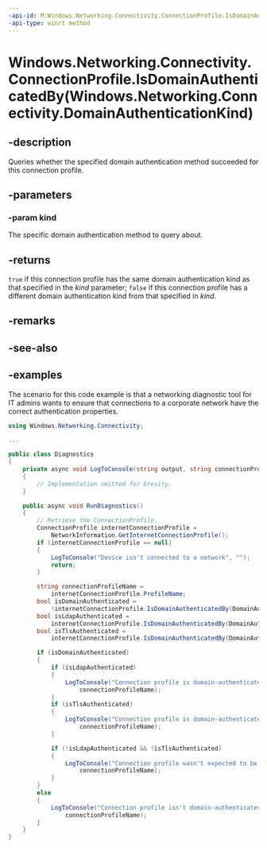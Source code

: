 ```yaml
---
-api-id: M:Windows.Networking.Connectivity.ConnectionProfile.IsDomainAuthenticatedBy(Windows.Networking.Connectivity.DomainAuthenticationKind)
-api-type: winrt method
---
```


# Windows.Networking.Connectivity.ConnectionProfile.IsDomainAuthenticatedBy(Windows.Networking.Connectivity.DomainAuthenticationKind)

<!--
public bool IsDomainAuthenticatedBy (Windows.Networking.Connectivity.DomainAuthenticationKind kind);
-->

## -description

Queries whether the specified domain authentication method succeeded for this connection profile.

## -parameters

### -param kind

The specific domain authentication method to query about.

## -returns

`true` if this connection profile has the same domain authentication kind as that specified in the *kind* parameter; `false` if this connection profile has a different domain authentication kind from that specified in *kind*.

## -remarks

## -see-also

## -examples

The scenario for this code example is that a networking diagnostic tool for IT admins wants to ensure that connections to a corporate network have the correct authentication properties.

```csharp
using Windows.Networking.Connectivity;

...

public class Diagnostics
{
    private async void LogToConsole(string output, string connectionProfileName)
    {
        // Implementation omitted for brevity.
    }

    public async void RunDiagnostics()
    {
        // Retrieve the ConnectionProfile.
        ConnectionProfile internetConnectionProfile =
            NetworkInformation.GetInternetConnectionProfile();
        if (internetConnectionProfile == null)
        {
            LogToConsole("Device isn't connected to a network", "");
            return;
        }

        string connectionProfileName =
            internetConnectionProfile.ProfileName;
        bool isDomainAuthenticated =
            !internetConnectionProfile.IsDomainAuthenticatedBy(DomainAuthenticationKind.None);
        bool isLdapAuthenticated =
            internetConnectionProfile.IsDomainAuthenticatedBy(DomainAuthenticationKind.Ldap);
        bool isTlsAuthenticated =
            internetConnectionProfile.IsDomainAuthenticatedBy(DomainAuthenticationKind.Tls);

        if (isDomainAuthenticated)
        {
            if (isLdapAuthenticated)
            {
                LogToConsole("Connection profile is domain-authenticated via LDAP",
                    connectionProfileName);
            }
            if (isTlsAuthenticated)
            {
                LogToConsole("Connection profile is domain-authenticated via TLS",
                    connectionProfileName);
            }

            if (!isLdapAuthenticated && !isTlsAuthenticated)
            {
                LogToConsole("Connection profile wasn't expected to be domain authenticated for any other kinds",
                    connectionProfileName);
            }
        }
        else
        {
            LogToConsole("Connection profile isn't domain-authenticated",
                connectionProfileName);
        }
    }
}
```
